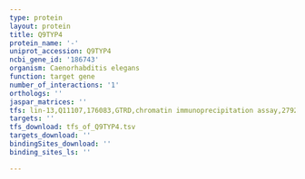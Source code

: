 ```yaml
---
type: protein
layout: protein
title: Q9TYP4
protein_name: '-'
uniprot_accession: Q9TYP4
ncbi_gene_id: '186743'
organism: Caenorhabditis elegans
function: target gene
number_of_interactions: '1'
orthologs: ''
jaspar_matrices: ''
tfs: lin-13,Q11107,176083,GTRD,chromatin immunoprecipitation assay,27924024%5Buid%5D,No
targets: ''
tfs_download: tfs_of_Q9TYP4.tsv
targets_download: ''
bindingSites_download: ''
binding_sites_ls: ''

---
```

